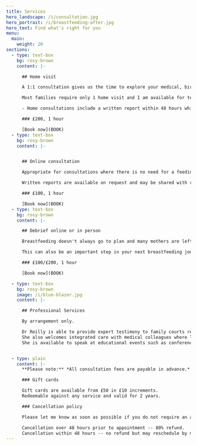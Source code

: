 ```yaml
---
title: Services
hero_landscape: /i/consultation.jpg
hero_portrait: /i/breastfeeding-after.jpg
hero_text: Find what's right for you
menu:
  main:
    weight: 20
sections:
  - type: text-box
    bg: rosy-brown
    content: |-

      ## Home visit

      A 1:1 consultation gives us the time to explore your medical, birth and breastfeeding history to date, as well as your breastfeeding goals. A home visit allows us to use your own furniture for positioning and attachment which can be repeated after I have left. Babies should be fed responsively, but you may want to offer milk around an hour before I arrive so we will be able to talk before they need to feed again. I understand babies are unpredictable however, and the benefit of a home visit is that we can go entirely at your baby's pace. You won't have to worry about your baby crying in the car seat or being late because they needed a nappy change just as you're about to leave.

      Most families require only 1 home visit and I am available for text or email support for as long as you need it.

      - Home consultations include a written report within 48 hours which can be shared with your medical team, legal representative or employer.

      ### £200, 1 hour

      [Book now](BOOK)
  - type: text-box
    bg: rosy-brown
    content: |-


      ## Online consultation

      Appropriate for consultations where there is no need for a feeding observation, breast examination, infant oral assessment or weight. This may include devising a breastfeeding/expressing plan for return to work, negotiating nursing boundaries with your toddler, or how to maximise family sleep.

      Written reports are available on request and may be shared with relevant professionals.

      ### £100, 1 hour

      [Book now](BOOK)
  - type: text-box
    bg: rosy-brown
    content: |-

      ## Debrief online or in person

      Breastfeeding doesn't always go to plan and many mothers are left feeling guilty or with feelings of loss when they haven't breastfed, or haven't breastfed for as long as they wanted. I have a unique perspective from speaking to women in breast clinic in their 50s and 60s who are still trying to come to terms with this sense of failure. Whether it was 20 days or 20 years ago, I am able to help you process what happened and potentially offer some answers to your questions.

      This can also be an important step in your next breastfeeding journey, and provide closure before your next baby. We can come up with an individualised plan to optimise breastfeeding the next time based on your particular challenges. A breastfeeding debrief and understanding can also help you make peace with your own journey so that you are able to fully support a loved one such as a daughter or granddaughter.

      ### £100/£200, 1 hour

      [Book now](BOOK)

  - type: text-box
    bg: rosy-brown
    image: /i/blue-blazer.jpg
    content: |-

      ## Professional Services

      By arrangement only.

      Dr Reilly is able to provide expert testimony to family courts regarding the needs of the breastfeeding dyad.
      She also welcomes integrated care with medical colleagues where lactation and/or breastfeeding management may comprise part of the medical management.
      She is available to speak at educational events such as conferences and departmental teaching where event organisers and sponsors are compliant with the WHO International code of marketing of breast milk substitutes.


  - type: plain
    content: |-
      **Please note:** *All consultation fees are payable in advance.*

      ### Gift cards

      Gift cards are available from £50 in £10 increments.
      Redeemable against any service and valid for 2 years.

      ### Cancellation policy

      Please let me know as soon as possible if you do not require an appointment. I appreciate lives with young children are busy and unpredictable.

      Cancellation over 48 hours prior to appointment -- 80% refund.
      Cancellation within 48 hours -- no refund but may reschedule by mutual agreement.
---
```

